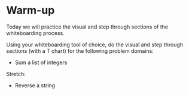# Warm-up

Today we will practice the visual and step through sections of the whiteboarding process.

Using your whiteboarding tool of choice, do the visual and step through sections (with a T chart) for the following problem domains:

- Sum a list of integers

Stretch:

- Reverse a string
